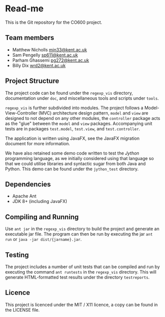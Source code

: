 # Read-me

This is the Git repository for the CO600 project.

## Team members

* Matthew Nicholls <mjn33@kent.ac.uk>
* Sam Pengelly <sp611@kent.ac.uk>
* Parham Ghassemi <pg272@kent.ac.uk>
* Billy Dix <wrd2@kent.ac.uk>

## Project Structure

The project code can be found under the `regexp_vis` directory, documentation
under `doc`, and miscellaneous tools and scripts under `tools`.

`regexp_vis` is further subdivided into modules. The project follows a
Model-View-Controller (MVC) architecture design pattern, `model` and `view` are
designed to not depend on any other modules, the `controller` package acts as
the "glue" between the `model` and `view` packages. Accompanying unit tests are
in packages `test.model`, `test.view`, and `test.controller`.

The application is written using JavaFX, see the JavaFX migration document for
more information.

We have also retained some demo code written to test the *Jython* programming
language, as we initially considered using that language so that we could
utilise libraries and syntactic sugar from both Java and Python. This demo can
be found under the `jython_test` directory.

## Dependencies

- Apache Ant
- JDK 8+ (including JavaFX)

## Compiling and Running

Use `ant jar` in the `regexp_vis` directory to build the project and generate an
executable jar file. The program can then be run by executing the jar `ant run`
or `java -jar dist/{jarname}.jar`.

## Testing

The project includes a number of unit tests that can be compiled and run by
executing the command `ant runtests` in the `regexp_vis` directory. This will
generate HTML-formatted test results under the directory `testreports`.

## Licence

This project is licenced under the MIT / X11 licence, a copy can be found in the
LICENSE file.

